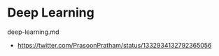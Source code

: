 # Deep Learning

deep-learning.md

*   https://twitter.com/PrasoonPratham/status/1332934132792365056
